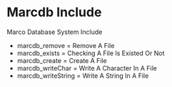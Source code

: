 # Marcdb Include
Marco Database System Include

- marcdb_remove = Remove A File
- marcdb_exists = Checking A File Is Existed Or Not
- marcdb_create = Create A File
- marcdb_writeChar = Write A Character In A File
- marcdb_writeString = Write A String In A File
